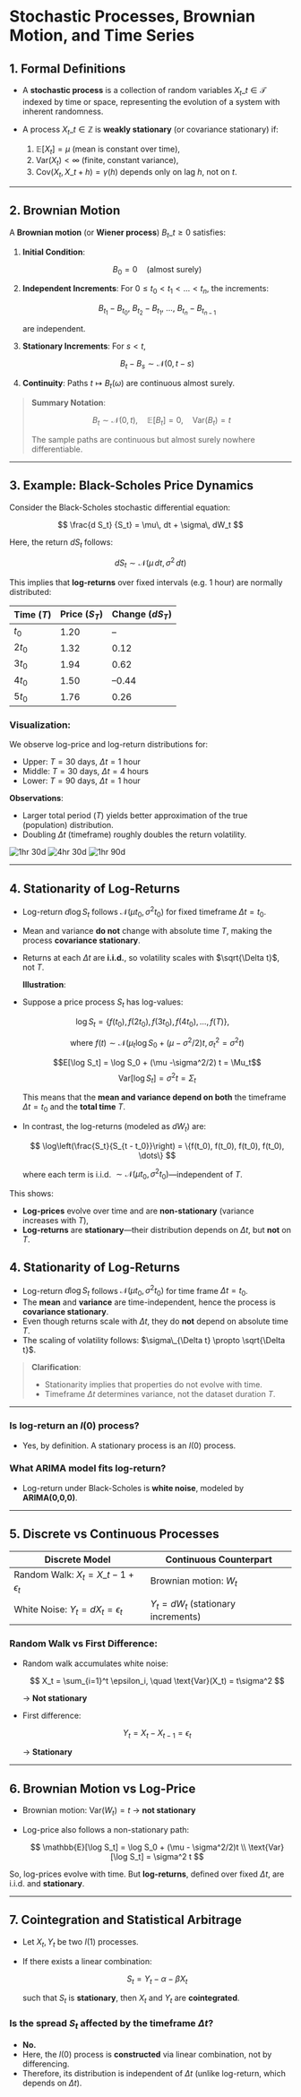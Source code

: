 # **Stochastic Processes, Brownian Motion, and Time Series**

## **1. Formal Definitions**

- A **stochastic process** is a collection of random variables ${X_t}\_{t \in \mathcal{T}}$ indexed by time or space, representing the evolution of a system with inherent randomness.

- A process ${X_t}\_{t \in \mathbb{Z}}$ is **weakly stationary** (or covariance stationary) if:

  1. $\mathbb{E}[X_t] = \mu$ (mean is constant over time),
  2. $\text{Var}(X_t) < \infty$ (finite, constant variance),
  3. $\text{Cov}(X_t, X\_{t+h}) = \gamma(h)$ depends only on lag $h$, not on $t$.

---

## **2. Brownian Motion**

A **Brownian motion** (or **Wiener process**) ${B_t}\_{t \geq 0}$ satisfies:

1. **Initial Condition**:

   $$
   B_0 = 0 \quad \text{(almost surely)}
   $$

2. **Independent Increments**:
   For $0 \leq t_0 < t_1 < \dots < t_n$, the increments:

   $$
   B_{t_1} - B_{t_0},\ B_{t_2} - B_{t_1},\ \dots,\ B_{t_n} - B_{t_{n-1}}
   $$

   are independent.

3. **Stationary Increments**:
   For $s < t$,

   $$
   B_t - B_s \sim \mathcal{N}(0, t - s)
   $$

4. **Continuity**:
   Paths $t \mapsto B_t(\omega)$ are continuous almost surely.

> **Summary Notation**:
>
> $$
> B_t \sim \mathcal{N}(0, t), \quad \mathbb{E}[B_t] = 0, \quad \text{Var}(B_t) = t
> $$
>
> The sample paths are continuous but almost surely nowhere differentiable.

---

## **3. Example: Black-Scholes Price Dynamics**

Consider the Black-Scholes stochastic differential equation:

$$
\frac{d S_t} {S_t} = \mu\, dt + \sigma\, dW_t
$$

Here, the return $dS_t$ follows:

$$
dS_t \sim \mathcal{N}(\mu\, dt, \sigma^2\, dt)
$$

This implies that **log-returns** over fixed intervals (e.g. 1 hour) are normally distributed:

| Time ($T$) | Price ($S_T$) | Change ($dS_T$) |
| ---------- | ------------- | --------------- |
| $t_0$      | 1.20          | –               |
| $2t_0$     | 1.32          | 0.12            |
| $3t_0$     | 1.94          | 0.62            |
| $4t_0$     | 1.50          | –0.44           |
| $5t_0$     | 1.76          | 0.26            |

### Visualization:

We observe log-price and log-return distributions for:

- Upper: $T = 30$ days, $\Delta t = 1$ hour
- Middle: $T = 30$ days, $\Delta t = 4$ hours
- Lower: $T = 90$ days, $\Delta t = 1$ hour

**Observations**:

- Larger total period ($T$) yields better approximation of the true (population) distribution.
- Doubling $\Delta t$ (timeframe) roughly doubles the return volatility.

![1hr 30d](./log_price_and_return_distribution_1hr_30d.png)
![4hr 30d](./log_price_and_return_distribution_4hr_30d.png)
![1hr 90d](./log_price_and_return_distribution_1hr_90d.png)

---

## **4. Stationarity of Log-Returns**

- Log-return $d \log S_t$ follows $\mathcal{N}(\mu t_0, \sigma^2 t_0)$ for fixed timeframe $\Delta t = t_0$.
- Mean and variance **do not** change with absolute time $T$, making the process **covariance stationary**.
- Returns at each $\Delta t$ are **i.i.d.**, so volatility scales with $\sqrt{\Delta t}$, not $T$.

  **Illustration**:

- Suppose a price process $S_t$ has log-values:

  $$
  \log S_t = \{f(t_0), f(2t_0), f(3t_0), f(4t_0), \dots, f(T)\}, \quad
  $$

  $$
  \text{where } f(t)
  \sim \mathcal{N}(\mu_t \log S_0 + (\mu -\sigma^2/2) t , \sigma_t^2=\sigma^2 t)
  $$

  $$E[\log S_t] = \log S_0 + (\mu -\sigma^2/2) t = \Mu_t$$
  $$\text{Var}[\log S_t] = \sigma^2 t = \Sigma_t$$

  This means that the **mean and variance depend on both** the timeframe $\Delta t = t_0$ and the **total time** $T$.

- In contrast, the log-returns (modeled as $dW_t$) are:

  $$
  \log\left(\frac{S_t}{S_{t - t_0}}\right) = \{f(t_0), f(t_0), f(t_0), f(t_0), \dots\}
  $$

  where each term is i.i.d. $\sim \mathcal{N}(\mu t_0, \sigma^2 t_0)$—independent of $T$.

This shows:

- **Log-prices** evolve over time and are **non-stationary** (variance increases with $T$),
- **Log-returns** are **stationary**—their distribution depends on $\Delta t$, but **not** on $T$.

## **4. Stationarity of Log-Returns**

- Log-return $d \log S_t$ follows $\mathcal{N}(\mu t_0, \sigma^2 t_0)$ for time frame $\Delta t = t_0$.
- The **mean** and **variance** are time-independent, hence the process is **covariance stationary**.
- Even though returns scale with $\Delta t$, they do **not** depend on absolute time $T$.
- The scaling of volatility follows: $\sigma\_{\Delta t} \propto \sqrt{\Delta t}$.

> **Clarification**:
>
> - Stationarity implies that properties do not evolve with time.
> - Timeframe $\Delta t$ determines variance, not the dataset duration $T$.

---

### Is log-return an $I(0)$ process?

- Yes, by definition. A stationary process is an $I(0)$ process.

### What ARIMA model fits log-return?

- Log-return under Black-Scholes is **white noise**, modeled by **ARIMA(0,0,0)**.

---

## **5. Discrete vs Continuous Processes**

| Discrete Model                             | Continuous Counterpart               |
| ------------------------------------------ | ------------------------------------ |
| Random Walk: $X_t = X\_{t-1} + \epsilon_t$ | Brownian motion: $W_t$               |
| White Noise: $Y_t = dX_t = \epsilon_t$     | $Y_t = dW_t$ (stationary increments) |

### Random Walk vs First Difference:

- Random walk accumulates white noise:

  $$
  X_t = \sum_{i=1}^t \epsilon_i, \quad \text{Var}(X_t) = t\sigma^2
  $$

  → **Not stationary**

- First difference:

  $$
  Y_t = X_t - X_{t-1} = \epsilon_t
  $$

  → **Stationary**

---

## **6. Brownian Motion vs Log-Price**

- Brownian motion: $\text{Var}(W_t) = t$ → **not stationary**
- Log-price also follows a non-stationary path:

  $$
  \mathbb{E}[\log S_t] = \log S_0 + (\mu - \sigma^2/2)t \\
  \text{Var}[\log S_t] = \sigma^2 t
  $$

So, log-prices evolve with time. But **log-returns**, defined over fixed $\Delta t$, are i.i.d. and **stationary**.

---

## **7. Cointegration and Statistical Arbitrage**

- Let $X_t, Y_t$ be two $I(1)$ processes.
- If there exists a linear combination:

  $$
  S_t = Y_t - \alpha - \beta X_t
  $$

  such that $S_t$ is **stationary**, then $X_t$ and $Y_t$ are **cointegrated**.

### Is the spread $S_t$ affected by the timeframe $\Delta t$?

- **No.**
- Here, the $I(0)$ process is **constructed** via linear combination, not by differencing.
- Therefore, its distribution is independent of $\Delta t$ (unlike log-return, which depends on $\Delta t$).
